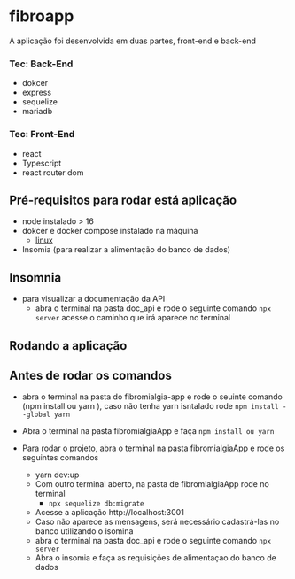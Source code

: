 # fibroapp
A aplicação foi desenvolvida em duas partes, front-end e back-end

 ### Tec: Back-End
  - dokcer
  - express
  - sequelize
  - mariadb
  ### Tec: Front-End
  - react
  - Typescript
  - react router dom 
 
## Pré-requisitos para rodar está aplicação
 - node instalado > 16
 - dokcer e docker compose instalado na máquina 
   - [ linux ](https://docs.docker.com/engine/install/ubuntu/)
 - Insomia (para realizar a alimentação do banco de dados) 
  
 ## Insomnia
  - para visualizar a documentação da API
    - abra o terminal na pasta doc_api e rode o seguinte comando `npx server`  acesse o caminho que irá aparece no terminal
    
  ## Rodando a aplicação 
   ## Antes de rodar os comandos
   - abra o terminal na pasta do fibromialgia-app e rode o seuinte comando (npm install ou yarn ), caso não tenha yarn  isntalado  rode `npm install --global yarn`
   - Abra o terminal na pasta fibromialgiaApp e faça `npm install ou yarn `
   
   - Para rodar o projeto, abra o terminal na pasta fibromialgiaApp e rode os seguintes comandos
      - yarn dev:up
      - Com outro terminal aberto, na pasta de fibromialgiaApp rode no terminal
         - `npx sequelize db:migrate`
      - Acesse a aplicação http://localhost:3001
      - Caso não aparece as mensagens, será necessário cadastrá-las no banco utilizando o isomina 
      - abra o terminal na pasta doc_api e rode o seguinte comando `npx server`
      - Abra o insomia e faça as requisições de alimentaçao do banco de dados